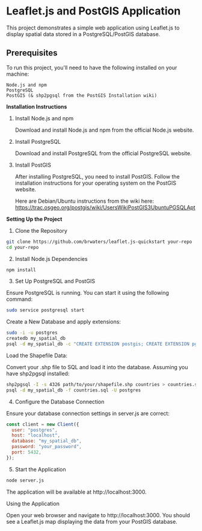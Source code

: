 # Leaflet.js and PostGIS Application

This project demonstrates a simple web application using Leaflet.js to display spatial data stored in a PostgreSQL/PostGIS database.

## Prerequisites

To run this project, you'll need to have the following installed on your machine:

    Node.js and npm
    PostgreSQL
    PostGIS (& shp2pgsql from the PostGIS Installation wiki)

**Installation Instructions**

1. Install Node.js and npm

   Download and install Node.js and npm from the official Node.js website.

2. Install PostgreSQL

   Download and install PostgreSQL from the official PostgreSQL website.

3. Install PostGIS

   After installing PostgreSQL, you need to install PostGIS. Follow the installation instructions for your operating system on the PostGIS website.

   Here are Debian/Ubuntu instructions from the wiki here: https://trac.osgeo.org/postgis/wiki/UsersWikiPostGIS3UbuntuPGSQLApt

**Setting Up the Project**

1. Clone the Repository

```bash
git clone https://github.com/brwaters/leaflet.js-quickstart your-repo
cd your-repo
```

2. Install Node.js Dependencies

```bash
npm install
```

3. Set Up PostgreSQL and PostGIS

Ensure PostgreSQL is running. You can start it using the following command:

```bash
sudo service postgresql start
```

Create a New Database and apply extensions:

```bash
sudo -i -u postgres
createdb my_spatial_db
psql -d my_spatial_db -c "CREATE EXTENSION postgis; CREATE EXTENSION pgrouting;"
```

Load the Shapefile Data:

Convert your .shp file to SQL and load it into the database. Assuming you have shp2pgsql installed:

```bash
shp2pgsql -I -s 4326 path/to/your/shapefile.shp countries > countries.sql
psql -d my_spatial_db -f countries.sql -U postgres
```

4. Configure the Database Connection

Ensure your database connection settings in server.js are correct:

```javascript
const client = new Client({
  user: "postgres",
  host: "localhost",
  database: "my_spatial_db",
  password: "your_password",
  port: 5432,
});
```

5. Start the Application

```bash
node server.js
```

The application will be available at http://localhost:3000.

Using the Application

Open your web browser and navigate to http://localhost:3000.
You should see a Leaflet.js map displaying the data from your PostGIS database.
